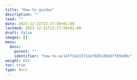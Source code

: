 ```yaml
---
title: "How-to guides"
description: ""
lead: ""
date: 2023-12-21T13:17:58+01:00
lastmod: 2023-12-21T13:17:58+01:00
draft: false
images: []
menu:
  docs:
    parent: ""
    identifier: "how-to-ac14ff3e215712ef6851d6b6ff85b00c"
weight: 655
toc: true
type: docs
---
```

